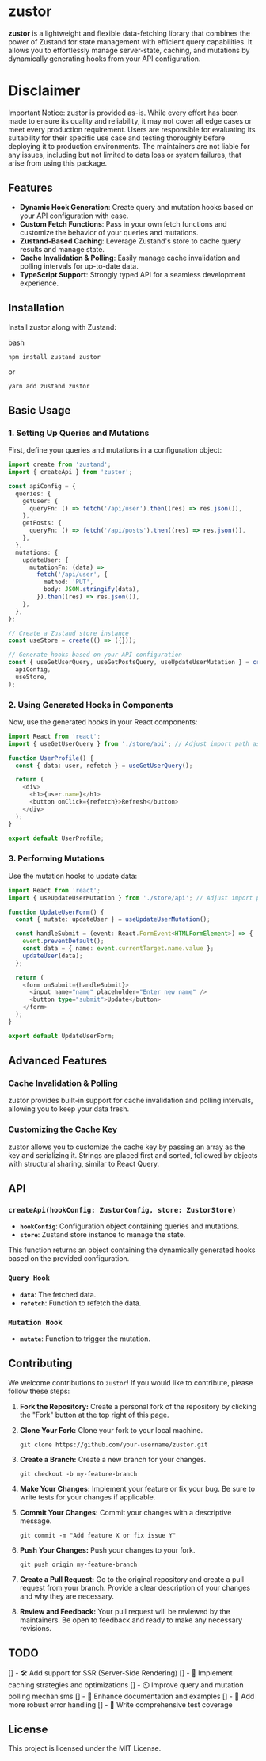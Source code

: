 # zustor

**zustor** is a lightweight and flexible data-fetching library that combines the power of Zustand for state management with efficient query capabilities. It allows you to effortlessly manage server-state, caching, and mutations by dynamically generating hooks from your API configuration.

# Disclaimer

Important Notice: zustor is provided as-is. While every effort has been made to ensure its quality and reliability, it may not cover all edge cases or meet every production requirement. Users are responsible for evaluating its suitability for their specific use case and testing thoroughly before deploying it to production environments. The maintainers are not liable for any issues, including but not limited to data loss or system failures, that arise from using this package.

## Features

- **Dynamic Hook Generation**: Create query and mutation hooks based on your API configuration with ease.
- **Custom Fetch Functions**: Pass in your own fetch functions and customize the behavior of your queries and mutations.
- **Zustand-Based Caching**: Leverage Zustand's store to cache query results and manage state.
- **Cache Invalidation & Polling**: Easily manage cache invalidation and polling intervals for up-to-date data.
- **TypeScript Support**: Strongly typed API for a seamless development experience.

## Installation

Install zustor along with Zustand:

bash

`npm install zustand zustor`

or

`yarn add zustand zustor`

## Basic Usage

### 1\. Setting Up Queries and Mutations

First, define your queries and mutations in a configuration object:

```typescript
import create from 'zustand';
import { createApi } from 'zustor';

const apiConfig = {
  queries: {
    getUser: {
      queryFn: () => fetch('/api/user').then((res) => res.json()),
    },
    getPosts: {
      queryFn: () => fetch('/api/posts').then((res) => res.json()),
    },
  },
  mutations: {
    updateUser: {
      mutationFn: (data) =>
        fetch('/api/user', {
          method: 'PUT',
          body: JSON.stringify(data),
        }).then((res) => res.json()),
    },
  },
};

// Create a Zustand store instance
const useStore = create(() => ({}));

// Generate hooks based on your API configuration
const { useGetUserQuery, useGetPostsQuery, useUpdateUserMutation } = createApi(
  apiConfig,
  useStore,
);
```

### 2\. Using Generated Hooks in Components

Now, use the generated hooks in your React components:

```typescript
import React from 'react';
import { useGetUserQuery } from './store/api'; // Adjust import path as needed

function UserProfile() {
  const { data: user, refetch } = useGetUserQuery();

  return (
    <div>
      <h1>{user.name}</h1>
      <button onClick={refetch}>Refresh</button>
    </div>
  );
}

export default UserProfile;
```

### 3\. Performing Mutations

Use the mutation hooks to update data:

```typescript
import React from 'react';
import { useUpdateUserMutation } from './store/api'; // Adjust import path as needed

function UpdateUserForm() {
  const { mutate: updateUser } = useUpdateUserMutation();

  const handleSubmit = (event: React.FormEvent<HTMLFormElement>) => {
    event.preventDefault();
    const data = { name: event.currentTarget.name.value };
    updateUser(data);
  };

  return (
    <form onSubmit={handleSubmit}>
      <input name="name" placeholder="Enter new name" />
      <button type="submit">Update</button>
    </form>
  );
}

export default UpdateUserForm;

```

## Advanced Features

### Cache Invalidation & Polling

zustor provides built-in support for cache invalidation and polling intervals, allowing you to keep your data fresh.

### Customizing the Cache Key

zustor allows you to customize the cache key by passing an array as the key and serializing it. Strings are placed first and sorted, followed by objects with structural sharing, similar to React Query.

## API

### `createApi(hookConfig: ZustorConfig, store: ZustorStore)`

- **`hookConfig`**: Configuration object containing queries and mutations.
- **`store`**: Zustand store instance to manage the state.

This function returns an object containing the dynamically generated hooks based on the provided configuration.

### `Query Hook`

- **`data`**: The fetched data.
- **`refetch`**: Function to refetch the data.

### `Mutation Hook`

- **`mutate`**: Function to trigger the mutation.

## Contributing

We welcome contributions to `zustor`! If you would like to contribute, please follow these steps:

1.  **Fork the Repository:** Create a personal fork of the repository by clicking the "Fork" button at the top right of this page.

2.  **Clone Your Fork:** Clone your fork to your local machine.

    `git clone https://github.com/your-username/zustor.git`

3.  **Create a Branch:** Create a new branch for your changes.

    `git checkout -b my-feature-branch`

4.  **Make Your Changes:** Implement your feature or fix your bug. Be sure to write tests for your changes if applicable.

5.  **Commit Your Changes:** Commit your changes with a descriptive message.

    `git commit -m "Add feature X or fix issue Y"`

6.  **Push Your Changes:** Push your changes to your fork.

    `git push origin my-feature-branch`

7.  **Create a Pull Request:** Go to the original repository and create a pull request from your branch. Provide a clear description of your changes and why they are necessary.

8.  **Review and Feedback:** Your pull request will be reviewed by the maintainers. Be open to feedback and ready to make any necessary revisions.

## TODO

[] - 🛠️ Add support for SSR (Server-Side Rendering)
[] - 🚀 Implement caching strategies and optimizations
[] - ⏲️ Improve query and mutation polling mechanisms
[] - 📄 Enhance documentation and examples
[] - 🔧 Add more robust error handling
[] - 🧪 Write comprehensive test coverage

## License

This project is licensed under the MIT License.
